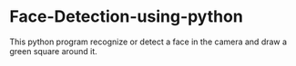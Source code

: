 # Face-Detection-using-python
This python program recognize or detect a face in the camera and draw a green square around it.
